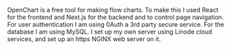 OpenChart is a free tool for making flow charts.
To make this I used React for the frontend and Next.js for the backend and to control page navigation.
For user authentication I am using 0Auth a 3rd party secure service. 
For the database I am using MySQL.
I set up my own server using Linode cloud services, and set up an https NGINX web server on it.
